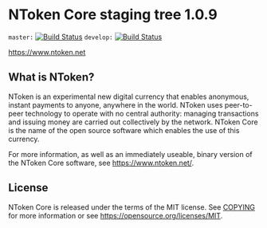 NToken Core staging tree 1.0.9
===============================

`master:` [![Build Status](https://travis-ci.org/ntoken/ntoken.svg?branch=master)](https://travis-ci.org/ntoken/ntoken-core) `develop:` [![Build Status](https://travis-ci.org/ntoken/ntoken.svg?branch=develop)](https://travis-ci.org/ntoken/ntoken/branches)

https://www.ntoken.net


What is NToken?
----------------

NToken is an experimental new digital currency that enables anonymous, instant
payments to anyone, anywhere in the world. NToken uses peer-to-peer technology
to operate with no central authority: managing transactions and issuing money
are carried out collectively by the network. NToken Core is the name of the open
source software which enables the use of this currency.

For more information, as well as an immediately useable, binary version of
the NToken Core software, see https://www.ntoken.net/.


License
-------

NToken Core is released under the terms of the MIT license. See [COPYING](COPYING) for more
information or see https://opensource.org/licenses/MIT.
